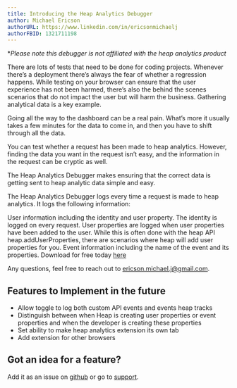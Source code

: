 ```yaml
---
title: Introducing the Heap Analytics Debugger
author: Michael Ericson
authorURL: https://www.linkedin.com/in/ericsonmichaelj
authorFBID: 1321711198
---
```

\**Please note this debugger is not affiliated with the heap analytics product*

There are lots of tests that need to be done for coding projects. Whenever there’s a deployment there’s always the fear of whether a regression happens. While testing on your browser can ensure that the user experience has not been harmed, there’s also the behind the scenes scenarios that do not impact the user but will harm the business. Gathering analytical data is a key example.

Going all the way to the dashboard can be a real pain. What’s more it usually takes a few minutes for the data to come in, and then you have to shift through all the data.

You can test whether a request has been made to heap analytics. However, finding the data you want in the request isn’t easy, and the information in the request can be cryptic as well.

The Heap Analytics Debugger makes ensuring that the correct data is getting sent to heap analytic data simple and easy.

The Heap Analytics Debugger logs every time a request is made to heap analytics. It logs the following information:

User information including the identity and user property. The identity is logged on every request. User properties are logged when user properties have been added to the user. While this is often done with the heap API heap.addUserProperties, there are scenarios where heap will add user properties for you.
Event information including the name of the event and its properties.
Download for free today [here](https://chrome.google.com/webstore/detail/heap-analytics-debugger/bihllkinhojjiacepgoipnppiiigbekj?hl=en)


Any questions, feel free to reach out to ericson.michael.j@gmail.com.

## Features to Implement in the future

* Allow toggle to log both custom API events and events heap tracks
* Distinguish between when Heap is creating user properties or event properties and when the developer is creating these properties
* Set ability to make heap analytics extension its own tab
* Add extension for other browsers


## Got an idea for a feature?

Add it as an issue on [github](https://github.com/ericsonmichaelj/Heap-Chrome-Extension) or go to [support](https://chrome.google.com/webstore/detail/heap-analytics-debugger/bihllkinhojjiacepgoipnppiiigbekj/support?hl=en).
